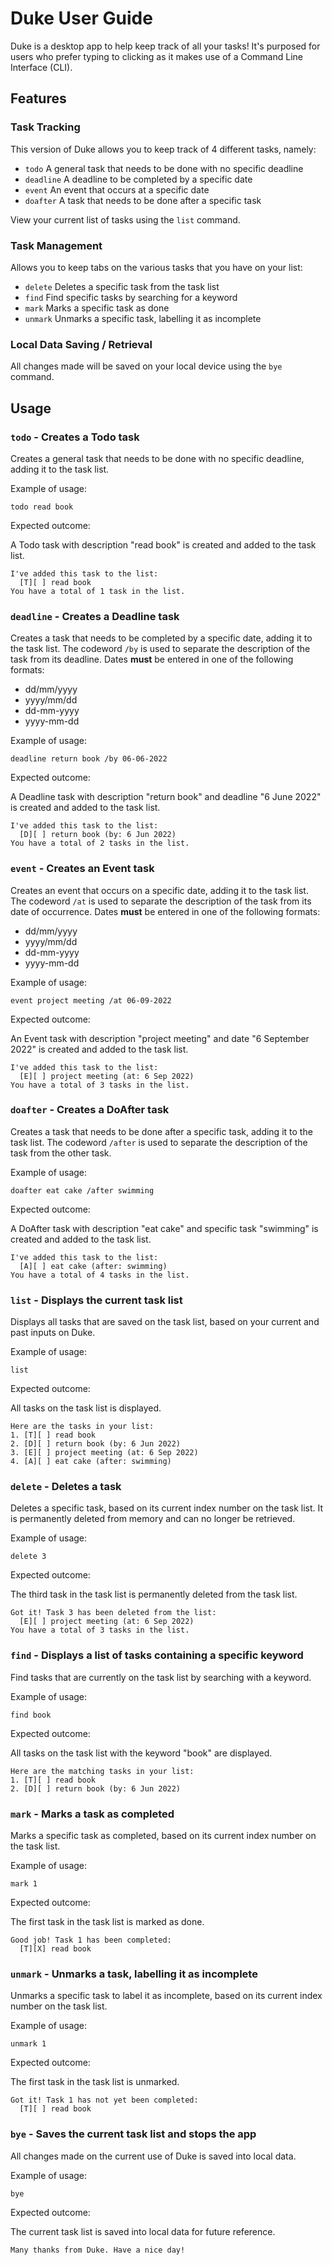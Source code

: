 # Duke User Guide

Duke is a desktop app to help keep track of all your tasks! It's purposed for users who prefer typing to clicking 
as it makes use of a Command Line Interface (CLI).

## Features 

### Task Tracking

This version of Duke allows you to keep track of 4 different tasks, namely:
- `todo` A general task that needs to be done with no specific deadline
- `deadline` A deadline to be completed by a specific date
- `event` An event that occurs at a specific date
- `doafter` A task that needs to be done after a specific task

View your current list of tasks using the `list` command.

### Task Management

Allows you to keep tabs on the various tasks that you have on your list:
- `delete` Deletes a specific task from the task list
- `find` Find specific tasks by searching for a keyword
- `mark` Marks a specific task as done
- `unmark` Unmarks a specific task, labelling it as incomplete

### Local Data Saving / Retrieval

All changes made will be saved on your local device using the `bye` command.

## Usage

### `todo` - Creates a Todo task

Creates a general task that needs to be done with no specific deadline, adding it to the task list.

Example of usage: 

`todo read book`

Expected outcome:

A Todo task with description "read book" is created and added to the task list.

```
I've added this task to the list:
  [T][ ] read book
You have a total of 1 task in the list.
```

### `deadline` - Creates a Deadline task

Creates a task that needs to be completed by a specific date, adding it to the task list. The codeword `/by` is 
used to separate the description of the task from its deadline. Dates **must** be entered in one of the following 
formats:

- dd/mm/yyyy
- yyyy/mm/dd
- dd-mm-yyyy
- yyyy-mm-dd

Example of usage:

`deadline return book /by 06-06-2022`

Expected outcome:

A Deadline task with description "return book" and deadline "6 June 2022" is created and added to the task list.

```
I've added this task to the list:
  [D][ ] return book (by: 6 Jun 2022)
You have a total of 2 tasks in the list.
```

### `event` - Creates an Event task

Creates an event that occurs on a specific date, adding it to the task list. The codeword `/at` is
used to separate the description of the task from its date of occurrence. Dates **must** be entered in one of the 
following formats:

- dd/mm/yyyy
- yyyy/mm/dd
- dd-mm-yyyy
- yyyy-mm-dd

Example of usage:

`event project meeting /at 06-09-2022`

Expected outcome:

An Event task with description "project meeting" and date "6 September 2022" is created and added to the task list.

```
I've added this task to the list:
  [E][ ] project meeting (at: 6 Sep 2022)
You have a total of 3 tasks in the list.
```

### `doafter` - Creates a DoAfter task

Creates a task that needs to be done after a specific task, adding it to the task list. The codeword `/after` is
used to separate the description of the task from the other task.

Example of usage:

`doafter eat cake /after swimming`

Expected outcome:

A DoAfter task with description "eat cake" and specific task "swimming" is created and added to the task list.

```
I've added this task to the list:
  [A][ ] eat cake (after: swimming)
You have a total of 4 tasks in the list.
```

### `list` - Displays the current task list

Displays all tasks that are saved on the task list, based on your current and past inputs on Duke.

Example of usage:

`list`

Expected outcome:

All tasks on the task list is displayed.

```
Here are the tasks in your list:
1. [T][ ] read book
2. [D][ ] return book (by: 6 Jun 2022)
3. [E][ ] project meeting (at: 6 Sep 2022)
4. [A][ ] eat cake (after: swimming)
```

### `delete` - Deletes a task

Deletes a specific task, based on its current index number on the task list. It is permanently deleted from memory and 
can no longer be retrieved.

Example of usage:

`delete 3`

Expected outcome:

The third task in the task list is permanently deleted from the task list.

```
Got it! Task 3 has been deleted from the list:
  [E][ ] project meeting (at: 6 Sep 2022)
You have a total of 3 tasks in the list.
```

### `find` - Displays a list of tasks containing a specific keyword

Find tasks that are currently on the task list by searching with a keyword.

Example of usage:

`find book`

Expected outcome:

All tasks on the task list with the keyword "book" are displayed.

```
Here are the matching tasks in your list:
1. [T][ ] read book
2. [D][ ] return book (by: 6 Jun 2022)
```

### `mark` - Marks a task as completed

Marks a specific task as completed, based on its current index number on the task list.

Example of usage:

`mark 1`

Expected outcome:

The first task in the task list is marked as done.

```
Good job! Task 1 has been completed:
  [T][X] read book
```

### `unmark` - Unmarks a task, labelling it as incomplete

Unmarks a specific task to label it as incomplete, based on its current index number on the task list.

Example of usage:

`unmark 1`

Expected outcome:

The first task in the task list is unmarked.

```
Got it! Task 1 has not yet been completed:
  [T][ ] read book
```

### `bye` - Saves the current task list and stops the app

All changes made on the current use of Duke is saved into local data.

Example of usage:

`bye`

Expected outcome:

The current task list is saved into local data for future reference.

```
Many thanks from Duke. Have a nice day!
```
